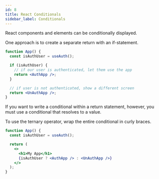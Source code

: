 ```yaml
---
id: 8
title: React Conditionals
sidebar_label: Conditionals
---
```


React components and elements can be conditionally displayed.

One approach is to create a separate return with an if-statement.

```jsx
function App() {
  const isAuthUser = useAuth();

  if (isAuthUser) {
    // if our user is authenticated, let them use the app
    return <AuthApp />;
  }

  // if user is not authenticated, show a different screen
  return <UnAuthApp />;
}
```

If you want to write a conditional within a return statement, however, you must use a conditional that resolves to a value.

To use the ternary operator, wrap the entire conditional in curly braces.

```jsx
function App() {
  const isAuthUser = useAuth();

  return (
    <>
      <h1>My App</h1>
      {isAuthUser ? <AuthApp /> : <UnAuthApp />}
    </>
  );
}
```
